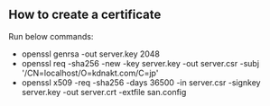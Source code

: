 ## How to create a certificate

Run below commands:

- openssl genrsa -out server.key 2048
- openssl req -sha256 -new -key server.key -out server.csr -subj '/CN=localhost/O=kdnakt.com/C=jp'
- openssl x509 -req -sha256 -days 36500 -in server.csr -signkey server.key -out server.crt -extfile san.config
